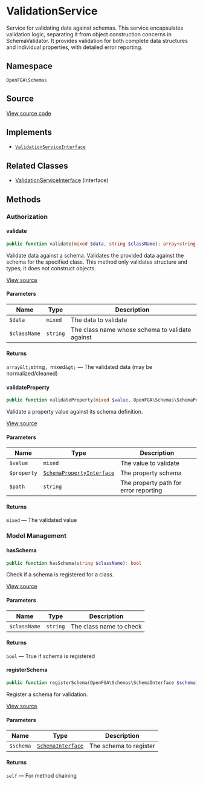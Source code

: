 # ValidationService

Service for validating data against schemas. This service encapsulates validation logic, separating it from object construction concerns in SchemaValidator. It provides validation for both complete data structures and individual properties, with detailed error reporting.

## Namespace

`OpenFGA\Schemas`

## Source

[View source code](https://github.com/evansims/openfga-php/blob/main/src/Schemas/ValidationService.php)

## Implements

* [`ValidationServiceInterface`](ValidationServiceInterface.md)

## Related Classes

* [ValidationServiceInterface](Schemas/ValidationServiceInterface.md) (interface)

## Methods

### Authorization

#### validate

```php
public function validate(mixed $data, string $className): array<string, mixed>

```

Validate data against a schema. Validates the provided data against the schema for the specified class. This method only validates structure and types, it does not construct objects.

[View source](https://github.com/evansims/openfga-php/blob/main/src/Schemas/ValidationService.php#L66)

#### Parameters

| Name         | Type     | Description                                     |
| ------------ | -------- | ----------------------------------------------- |
| `$data`      | `mixed`  | The data to validate                            |
| `$className` | `string` | The class name whose schema to validate against |

#### Returns

`array&lt;`string`, `mixed`&gt;` — The validated data (may be normalized/cleaned)

#### validateProperty

```php
public function validateProperty(mixed $value, OpenFGA\Schemas\SchemaPropertyInterface $property, string $path): mixed

```

Validate a property value against its schema definition.

[View source](https://github.com/evansims/openfga-php/blob/main/src/Schemas/ValidationService.php#L134)

#### Parameters

| Name        | Type                                                    | Description                           |
| ----------- | ------------------------------------------------------- | ------------------------------------- |
| `$value`    | `mixed`                                                 | The value to validate                 |
| `$property` | [`SchemaPropertyInterface`](SchemaPropertyInterface.md) | The property schema                   |
| `$path`     | `string`                                                | The property path for error reporting |

#### Returns

`mixed` — The validated value

### Model Management

#### hasSchema

```php
public function hasSchema(string $className): bool

```

Check if a schema is registered for a class.

[View source](https://github.com/evansims/openfga-php/blob/main/src/Schemas/ValidationService.php#L41)

#### Parameters

| Name         | Type     | Description             |
| ------------ | -------- | ----------------------- |
| `$className` | `string` | The class name to check |

#### Returns

`bool` — True if schema is registered

#### registerSchema

```php
public function registerSchema(OpenFGA\Schemas\SchemaInterface $schema): self

```

Register a schema for validation.

[View source](https://github.com/evansims/openfga-php/blob/main/src/Schemas/ValidationService.php#L50)

#### Parameters

| Name      | Type                                    | Description            |
| --------- | --------------------------------------- | ---------------------- |
| `$schema` | [`SchemaInterface`](SchemaInterface.md) | The schema to register |

#### Returns

`self` — For method chaining
